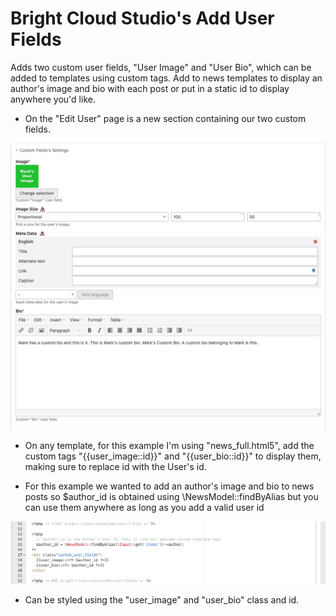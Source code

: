 # Bright Cloud Studio's Add User Fields
Adds two custom user fields, "User Image" and "User Bio", which can be added to templates using custom tags. Add to news templates to display an author's image and bio with each post or put in a static id to display anywhere you'd like.


- On the "Edit User" page is a new section containing our two custom fields.

![Example Image 1](https://raw.githubusercontent.com/bright-cloud-studio/add-user-fields/main/images/ss_1.png)



- On any template, for this example I'm using "news_full.html5", add the custom tags "{{user_image::id}}" and "{{user_bio::id}}" to display them, making sure to replace id with the User's id.

* For this example we wanted to add an author's image and bio to news posts so $author_id is obtained using \NewsModel::findByAlias but you can use them anywhere as long as you add a valid user id

![Example Image 2](https://raw.githubusercontent.com/bright-cloud-studio/add-user-fields/main/images/ss_2.png)


- Can be styled using the "user_image" and "user_bio" class and id.

